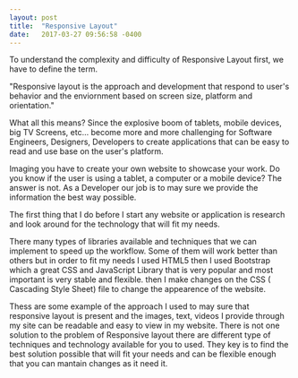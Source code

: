 ```yaml
---
layout: post
title:  "Responsive Layout"
date:   2017-03-27 09:56:58 -0400
---
```



To understand the complexity and difficulty of Responsive Layout first, we have to define the term.

"Responsive layout is the approach and development that respond to user's behavior and the enviornment based on screen size, platform and orientation."

What all this means? Since the explosive boom of tablets, mobile devices, big TV Screens, etc... become more and more challenging for Software Engineers, Designers, Developers to create applications that can be easy to read and use base on the user's platform.

Imaging you have to create your own website to showcase your work. Do you know if the user is using a tablet, a computer or a mobile device? The answer is not. As a Developer our job is to may sure we provide the information the best way possible.

The first thing that I do before I start any website or application is research and look around for the technology that will fit my needs. 

There many types of libraries available and techniques that we can implement to speed up the workflow. Some of them will work better than others but in order to fit my needs I used HTML5 then I used Bootstrap which a great CSS and JavaScript Library that is very popular and most important is very stable and flexible. then I make changes on the CSS ( Cascading Style Sheet) file to change the appearence of the website. 

Thess are some example of the approach I used to may sure that responsive layout is present and the images, text, videos I provide through my site can be readable and easy to view in my website. There is not one solution to the problem of Responsive layout there are different type of techniques and technology available for you to used. They key is to find the best solution possible that will fit your needs and can be flexible enough that you can mantain changes as it need it.



